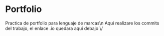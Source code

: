 # Portfolio
Practica de portfolio para lenguaje de marcas\n
Aqui realizare los commits del trabajo, el enlace .io quedara aqui debajo
\\/
